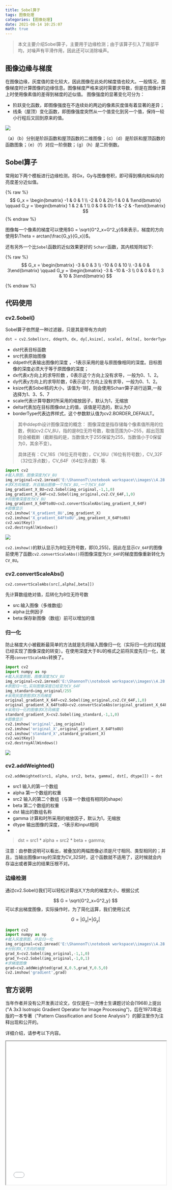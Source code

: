 ```yaml
---
title: Sobel算子
tags: 图像处理
categories: [图像处理]
date: 2021-08-14 10:25:07
math: true
---
```


>本文主要介绍Sobel算子，主要用于边缘检测；由于该算子引入了局部平均，对噪声有平滑作用，因此还可以消除噪声。

## 图像边缘与梯度

在图像边缘，灰度值的变化较大，因此图像在此处的梯度值也较大。一般情况，图像梯度时计算图像的边缘信息。图像梯度严格来说时需要求导数，但是在图像计算上时使用像素值的差得到梯度的近似值。
图像强度的显著变化可分为：

- 阶跃变化函数，即图像强度在不连续处的两边的像素灰度值有着显著的差异；
- 线条（屋顶）变化函数，即图像强度突然从一个值变化到另一个值，保持一较小行程后又回到原来的值。

![](https://picture.mulindya.com/sobel-pic1.png)

（a）（b）分别是阶跃函数和屋顶函数的二维图像；（c）（d）是阶跃和屋顶函数的函数图象；（e）（f）对应一阶倒数；（g）（h）是二阶倒数。

## Sobel算子

常用如下两个模板进行边缘检测，将Gx，Gy与图像卷积，即可得到横向和纵向的亮度差分近似值。

{% raw %}
$$
G_x = \begin{bmatrix} -1 & 0 & 1 \\ -2 & 0 & 2\\-1 & 0 & 1\end{bmatrix} \qquad G_y = \begin{bmatrix} 1 & 2 & 1 \\ 0 & 0 & 0\\-1 & -2 & -1\end{bmatrix}
$$
{% endraw %}

图像每一个像素的梯度可以使用$G = \sqrt{G^2_x+G^2_y}$来表示，梯度的方向使用$\Theta = arctan(\frac{G_y}{G_x})$。

还有另外一个比`Sobel`函数的近似效果更好的 `Scharr`函数，其内核矩阵如下:

{% raw %}
$$
G_x = \begin{bmatrix} -3 & 0 & 3 \\ -10 & 0 & 10 \\ -3 & 0 & 3\end{bmatrix} \qquad G_y = \begin{bmatrix} -3 & -10 & -3 \\ 0 & 0 & 0 \\ 3 & 10 & 3\end{bmatrix}
$$

{% endraw %}

## 代码使用

### cv2.Sobel()

Sobel算子依然是一种过滤器，只是其是带有方向的

```python
dst = cv2.Sobel(src, ddepth, dx, dy[,ksize[, scale[, delta[, borderType]]]])
```

- dst代表目标函数
-  src代表原始图像
-  ddpeth代表输出图像的深度 ，-1表示采用的是与原图像相同的深度。目标图像的深度必须大于等于原图像的深度；
-   dx代表x方向上的求导阶数 ，0表示这个方向上没有求导，一般为0、1、2。
-   dy代表y方向上的求导阶数，0表示这个方向上没有求导，一般为0、1、2。
-   ksize代表Sobel核的大小，该值为-1时，则会使用Scharr算子进行运算,一般选择为1、3、5、7
-   scale代表计算导数时所采用的缩放因子，默认为1，无缩放
-  delta代表加在目标图像dst上的值，该值是可选的，默认为0
-  borderType代表边界样式，这个参数默认值为cv2.BORDER_DEFAULT。

> 其中ddepth设计图像深度的概念：
> 图像深度是指存储每个像素值所用的位数，例如cv2.CV_8U，指的是8位无符号数，取值范围为0~255，超出范围则会被截断（截断指的是，当数值大于255保留为255，当数值小于0保留为0，其余不变）。
>
> 具体还有：CV_16S（16位无符号数），CV_16U（16位有符号数），CV_32F（32位浮点数），CV_64F（64位浮点数）等.

```python
import cv2
#载入原图，图像深度为CV_8U
img_original=cv2.imread('E:\ShannonT\\notebook workspace\\images\\4.28.9.jpg',0)
#求X方向梯度，并且输出图像一个为CV_8U,一个为CV_64F
img_gradient_X_8U=cv2.Sobel(img_original,-1,1,0)
img_gradient_X_64F=cv2.Sobel(img_original,cv2.CV_64F,1,0)
#将图像深度改为CV_8U
img_gradient_X_64Fto8U=cv2.convertScaleAbs(img_gradient_X_64F)
#图像显示
cv2.imshow('X_gradient_8U',img_gradient_X)
cv2.imshow('X_gradient_64Fto8U',img_gradient_X_64Fto8U)
cv2.waitKey()
cv2.destroyAllWindows()
```

![](https://picture.mulindya.com/sobel-pic2.png)

`cv2.imshow()`的默认显示为8位无符号数，即[0,255]，因此在显示`CV_64F`的图像前使用了函数`cv2.convertScaleAbs()`将图像深度为`CV_64F`的梯度图像重新转化为`CV_8U`。

### cv2.convertScaleAbs()

```
cv2.convertScaleAbs(src[,alpha[,beta]])
```

先计算数组绝对值，后转化为8位无符号数

- src:输入图像（多维数组）
- alpha:比例因子
- beta:保存新图像（数组）前可以增加的值

### 归一化

防止梯度大小被截断最简单的方法就是先将输入图像归一化（实际归一化的过程就已经实现了图像深度的转变）。在使用深度大于8U的格式之前将灰度先归一化，就不用`convertScaleAbs`转换了。

```python
import cv2
import numpy as np
#载入灰度原图，图像深度为CV_8U
img_original=cv2.imread('E:\ShannonT\\notebook workspace\\images\\4.28.9.jpg',0)
#原图归一化,实际图像深度已经变为CV_64F
img_standard=img_original/255
#采用灰度原图求X方向梯度
original_gradient_X_64F=cv2.Sobel(img_original,cv2.CV_64F,1,0)
original_gradient_X_64Fto8U=cv2.convertScaleAbs(original_gradient_X_64F)
#采用归一化的图像求X方向梯度
standard_gradient_X=cv2.Sobel(img_standard,-1,1,0)
#图像显示
cv2.imshow('original',img_original)
cv2.imshow('original_X',original_gradient_X_64Fto8U)
cv2.imshow('standard_X',standard_gradient_X)
cv2.waitKey()
cv2.destroyAllWindows()
```

![](https://picture.mulindya.com/sobel-pic3.png)

### cv2.addWeighted()

```
cv2.addWeighted(src1, alpha, src2, beta, gamma[, dst[, dtype]]) → dst
```

- src1 输入的第一个数组
- alpha 第一个数组的权重
- src2 输入的第二个数组（与第一个数组有相同的shape）
- beta 第二个数组的权重
- dst 输出的数组名称
- gamma 计算和时所采用的缩放因子，默认为1，无缩放
- dtype 输出图像的深度，-1表示和input相同
- 
> dst = src1 * alpha + src2 * beta + gamma;

注意：由参数说明可以看出，被叠加的两幅图像必须是尺寸相同、类型相同的；并且，当输出图像array的深度为CV_32S时，这个函数就不适用了，这时候就会内存溢出或者算出的结果压根不对。

### 边缘检测

通过cv2.Sobel()我们可以轻松计算出X,Y方向的梯度大小，根据公式

$$
G = \sqrt{G^2_x+G^2_y}
$$
可以求出梯度图像，实际操作时，为了简化运算，我们使用公式

$$
G = \vert{G_x}\vert+\vert{G_y}\vert
$$

```python
import cv2
import numpy as np
#载入灰度原图，并且归一化
img_original=cv2.imread('E:\ShannonT\\notebook workspace\\images\\4.28.9.jpg',0)/255
#分别求X,Y方向的梯度
grad_X=cv2.Sobel(img_original,-1,1,0)
grad_Y=cv2.Sobel(img_original,-1,0,1)
#求梯度图像
grad=cv2.addWeighted(grad_X,0.5,grad_Y,0.5,0)
cv2.imshow('gradient',grad)
```

## 官方说明

当年作者并没有公开发表过论文，仅仅是在一次博士生课题讨论会(1968)上提出("A 3x3 Isotropic Gradient Operator for Image Processing")，后在1973年出版的一本专著（"Pattern Classification and Scene Analysis"）的脚注里作为注释出现和公开的。

详细介绍，请参考以下内容。

<iframe src='/js/pdfjs_old/web/viewer.html?file=https://paper.mulindya.com/An%20Isotropic%203x3%20Image%20Gradient%20Operator.pdf' width=100% height=450></iframe>

